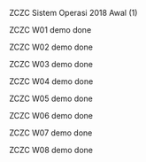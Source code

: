 ZCZC Sistem Operasi 2018 Awal (1)

ZCZC W01 demo done

ZCZC W02 demo done

ZCZC W03 demo done

ZCZC W04 demo done

ZCZC W05 demo done

ZCZC W06 demo done

ZCZC W07 demo done

ZCZC W08 demo done
